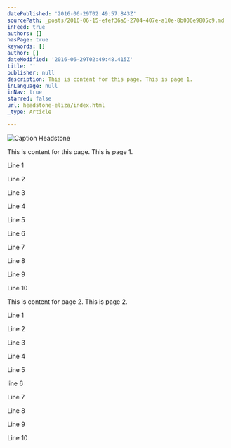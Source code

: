 ```yaml
---
datePublished: '2016-06-29T02:49:57.843Z'
sourcePath: _posts/2016-06-15-efef36a5-2704-407e-a10e-8b006e9805c9.md
inFeed: true
authors: []
hasPage: true
keywords: []
author: []
dateModified: '2016-06-29T02:49:48.415Z'
title: ''
publisher: null
description: This is content for this page. This is page 1.
inLanguage: null
inNav: true
starred: false
url: headstone-eliza/index.html
_type: Article

---
```

![Caption Headstone](https://the-grid-user-content.s3-us-west-2.amazonaws.com/f2c5ee44-c7c2-428b-b342-988b0fc4e09f.jpg)

This is content for this page. This is page 1\.

Line 1

Line 2

Line 3

Line 4

Line 5

Line 6

Line 7

Line 8

Line 9

Line 10

This is content for page 2\. This is page 2\.

Line 1

Line 2

Line 3

Line 4

Line 5

line 6

Line 7

Line 8

Line 9

Line 10
